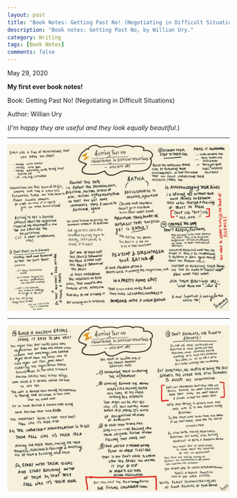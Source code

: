 ```yaml
---
layout: post
title: "Book Notes: Getting Past No! (Negotiating in Difficult Situations)"
description: "Book notes: Getting Past No, by Willian Ury."
category: Writing
tags: [Book Notes]
comments: false
---
```


May 29, 2020

**My first ever book notes!**

Book:  Getting Past No! (Negotiating in Difficult Situations)

Author:  Willian Ury

(*I'm happy they are useful and they look equally beautiful.*)

---

![doodle](/assets/doodle-4.jpeg)

---

![doodle](/assets/doodle-5.jpeg)

